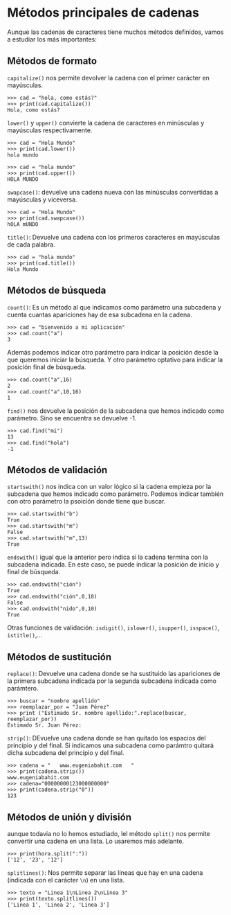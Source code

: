 # Métodos principales de cadenas

Aunque las cadenas de caracteres tiene muchos métodos definidos, vamos a estudiar los más importantes:

## Métodos de formato

`capitalize()` nos permite devolver la cadena con el primer carácter en mayúsculas.

	>>> cad = "hola, como estás?"
	>>> print(cad.capitalize())
	Hola, como estás?

`lower()` y `upper()` convierte la cadena de caracteres en minúsculas y mayúsculas  respectivamente.

	>>> cad = "Hola Mundo" 
	>>> print(cad.lower())
	hola mundo

	>>> cad = "hola mundo"
	>>> print(cad.upper())
	HOLA MUNDO

`swapcase()`: devuelve una cadena nueva con las minúsculas convertidas a mayúsculas y viceversa.

    >>> cad = "Hola Mundo"
    >>> print(cad.swapcase())
    hOLA mUNDO

`title()`: Devuelve una cadena con los primeros caracteres en mayúsculas de cada palabra.

	>>> cad = "hola mundo"
	>>> print(cad.title())
	Hola Mundo

## Métodos de búsqueda

`count()`: Es un método al que indicamos como parámetro una subcadena y cuenta cuantas apariciones hay de esa subcadena en la cadena.

	>>> cad = "bienvenido a mi aplicación"
	>>> cad.count("a")
	3

Además podemos indicar otro parámetro para indicar la posición desde la que queremos iniciar la búsqueda. Y otro parámetro optativo para indicar la posición final de búsqueda.

	>>> cad.count("a",16)
	2
	>>> cad.count("a",10,16)
	1

`find()` nos devuelve la posición de la subcadena que hemos indicado como parámetro. Sino se encuentra se devuelve -1.

	>>> cad.find("mi")
	13
	>>> cad.find("hola")
	-1

## Métodos de validación

`startswith()` nos indica con un valor lógico si la cadena empieza por la subcadena que hemos indicado como parámetro. Podemos indicar también con otro parámetro la psoición donde tiene que buscar.

	>>> cad.startswith("b")
	True
	>>> cad.startswith("m")
	False
	>>> cad.startswith("m",13)
	True

`endswith()` igual que la anterior pero indica si la cadena termina con la subcadena indicada. En este caso, se puede indicar la posición de inicio y final de búsqueda.

	>>> cad.endswith("ción")
	True
	>>> cad.endswith("ción",0,10)
	False
	>>> cad.endswith("nido",0,10)
	True

Otras funciones de validación: `isdigit()`, `islower()`, `isupper()`, `isspace()`, `istitle()`,...

## Métodos de sustitución

`replace()`: Devuelve una cadena donde se ha sustituido las apariciones de la primera subcadena indicada por la segunda subcadena indicada como parámtero.

	>>> buscar = "nombre apellido"
	>>> reemplazar_por = "Juan Pérez" 
	>>> print ("Estimado Sr. nombre apellido:".replace(buscar, reemplazar_por)) 
	Estimado Sr. Juan Pérez:

`strip()`: DEvuelve una cadena donde se han quitado los espacios del principio y del final. Si indicamos una subcadena como parámtro quitará dicha subcadena del principio y del final.

	>>> cadena = "   www.eugeniabahit.com   " 
	>>> print(cadena.strip())
	www.eugeniabahit.com
	>>> cadena="00000000123000000000"
	>>> print(cadena.strip("0"))
	123


## Métodos de unión y división

aunque todavia no lo hemos estudiado, lel método `split()` nos permite convertir una cadena en una lista. Lo usaremos más adelante.

	>>> print(hora.split(":"))
	['12', '23', '12']

`splitlines()`: Nos permite separar las líneas que hay en una cadena (indicada con el carácter `\n`) en una lista.

	>>> texto = "Linea 1\nLinea 2\nLinea 3" 
	>>> print(texto.splitlines())
	['Linea 1', 'Linea 2', 'Linea 3']